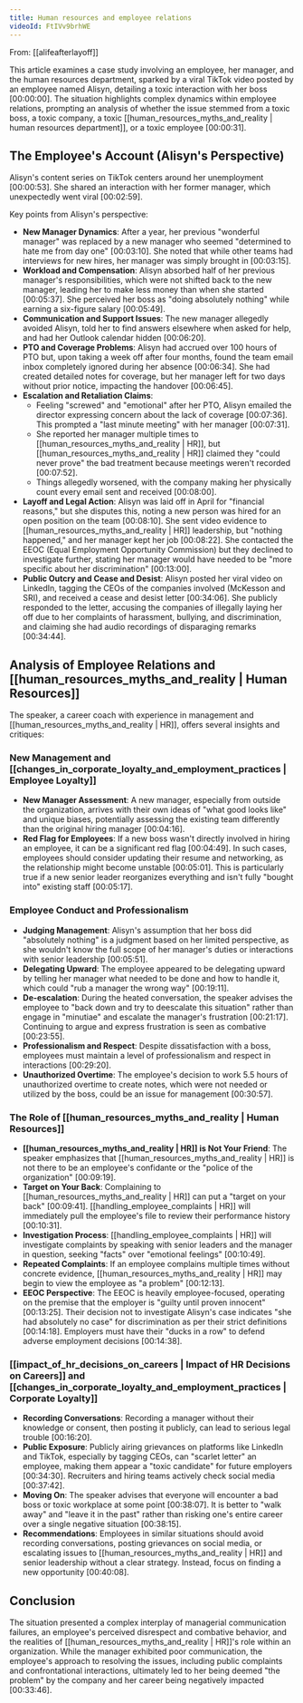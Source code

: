 ```yaml
---
title: Human resources and employee relations
videoId: FtIVv9brhWE
---
```


From: [[alifeafterlayoff]] <br/> 

This article examines a case study involving an employee, her manager, and the human resources department, sparked by a viral TikTok video posted by an employee named Alisyn, detailing a toxic interaction with her boss <a class="yt-timestamp" data-t="00:00:00">[00:00:00]</a>. The situation highlights complex dynamics within employee relations, prompting an analysis of whether the issue stemmed from a toxic boss, a toxic company, a toxic [[human_resources_myths_and_reality | human resources department]], or a toxic employee <a class="yt-timestamp" data-t="00:00:31">[00:00:31]</a>.

## The Employee's Account (Alisyn's Perspective)

Alisyn's content series on TikTok centers around her unemployment <a class="yt-timestamp" data-t="00:00:53">[00:00:53]</a>. She shared an interaction with her former manager, which unexpectedly went viral <a class="yt-timestamp" data-t="00:02:59">[00:02:59]</a>.

Key points from Alisyn's perspective:
*   **New Manager Dynamics**: After a year, her previous "wonderful manager" was replaced by a new manager who seemed "determined to hate me from day one" <a class="yt-timestamp" data-t="00:03:10">[00:03:10]</a>. She noted that while other teams had interviews for new hires, her manager was simply brought in <a class="yt-timestamp" data-t="00:03:15">[00:03:15]</a>.
*   **Workload and Compensation**: Alisyn absorbed half of her previous manager's responsibilities, which were not shifted back to the new manager, leading her to make less money than when she started <a class="yt-timestamp" data-t="00:05:37">[00:05:37]</a>. She perceived her boss as "doing absolutely nothing" while earning a six-figure salary <a class="yt-timestamp" data-t="00:05:49">[00:05:49]</a>.
*   **Communication and Support Issues**: The new manager allegedly avoided Alisyn, told her to find answers elsewhere when asked for help, and had her Outlook calendar hidden <a class="yt-timestamp" data-t="00:06:20">[00:06:20]</a>.
*   **PTO and Coverage Problems**: Alisyn had accrued over 100 hours of PTO but, upon taking a week off after four months, found the team email inbox completely ignored during her absence <a class="yt-timestamp" data-t="00:06:34">[00:06:34]</a>. She had created detailed notes for coverage, but her manager left for two days without prior notice, impacting the handover <a class="yt-timestamp" data-t="00:06:45">[00:06:45]</a>.
*   **Escalation and Retaliation Claims**:
    *   Feeling "screwed" and "emotional" after her PTO, Alisyn emailed the director expressing concern about the lack of coverage <a class="yt-timestamp" data-t="00:07:36">[00:07:36]</a>. This prompted a "last minute meeting" with her manager <a class="yt-timestamp" data-t="00:07:31">[00:07:31]</a>.
    *   She reported her manager multiple times to [[human_resources_myths_and_reality | HR]], but [[human_resources_myths_and_reality | HR]] claimed they "could never prove" the bad treatment because meetings weren't recorded <a class="yt-timestamp" data-t="00:07:52">[00:07:52]</a>.
    *   Things allegedly worsened, with the company making her physically count every email sent and received <a class="yt-timestamp" data-t="00:08:00">[00:08:00]</a>.
*   **Layoff and Legal Action**: Alisyn was laid off in April for "financial reasons," but she disputes this, noting a new person was hired for an open position on the team <a class="yt-timestamp" data-t="00:08:10">[00:08:10]</a>. She sent video evidence to [[human_resources_myths_and_reality | HR]] leadership, but "nothing happened," and her manager kept her job <a class="yt-timestamp" data-t="00:08:22">[00:08:22]</a>. She contacted the EEOC (Equal Employment Opportunity Commission) but they declined to investigate further, stating her manager would have needed to be "more specific about her discrimination" <a class="yt-timestamp" data-t="00:13:00">[00:13:00]</a>.
*   **Public Outcry and Cease and Desist**: Alisyn posted her viral video on LinkedIn, tagging the CEOs of the companies involved (McKesson and SRI), and received a cease and desist letter <a class="yt-timestamp" data-t="00:34:06">[00:34:06]</a>. She publicly responded to the letter, accusing the companies of illegally laying her off due to her complaints of harassment, bullying, and discrimination, and claiming she had audio recordings of disparaging remarks <a class="yt-timestamp" data-t="00:34:44">[00:34:44]</a>.

## Analysis of Employee Relations and [[human_resources_myths_and_reality | Human Resources]]

The speaker, a career coach with experience in management and [[human_resources_myths_and_reality | HR]], offers several insights and critiques:

### New Management and [[changes_in_corporate_loyalty_and_employment_practices | Employee Loyalty]]
*   **New Manager Assessment**: A new manager, especially from outside the organization, arrives with their own ideas of "what good looks like" and unique biases, potentially assessing the existing team differently than the original hiring manager <a class="yt-timestamp" data-t="00:04:16">[00:04:16]</a>.
*   **Red Flag for Employees**: If a new boss wasn't directly involved in hiring an employee, it can be a significant red flag <a class="yt-timestamp" data-t="00:04:49">[00:04:49]</a>. In such cases, employees should consider updating their resume and networking, as the relationship might become unstable <a class="yt-timestamp" data-t="00:05:01">[00:05:01]</a>. This is particularly true if a new senior leader reorganizes everything and isn't fully "bought into" existing staff <a class="yt-timestamp" data-t="00:05:17">[00:05:17]</a>.

### Employee Conduct and Professionalism
*   **Judging Management**: Alisyn's assumption that her boss did "absolutely nothing" is a judgment based on her limited perspective, as she wouldn't know the full scope of her manager's duties or interactions with senior leadership <a class="yt-timestamp" data-t="00:05:51">[00:05:51]</a>.
*   **Delegating Upward**: The employee appeared to be delegating upward by telling her manager what needed to be done and how to handle it, which could "rub a manager the wrong way" <a class="yt-timestamp" data-t="00:19:11">[00:19:11]</a>.
*   **De-escalation**: During the heated conversation, the speaker advises the employee to "back down and try to deescalate this situation" rather than engage in "minutiae" and escalate the manager's frustration <a class="yt-timestamp" data-t="00:21:17">[00:21:17]</a>. Continuing to argue and express frustration is seen as combative <a class="yt-timestamp" data-t="00:23:55">[00:23:55]</a>.
*   **Professionalism and Respect**: Despite dissatisfaction with a boss, employees must maintain a level of professionalism and respect in interactions <a class="yt-timestamp" data-t="00:29:20">[00:29:20]</a>.
*   **Unauthorized Overtime**: The employee's decision to work 5.5 hours of unauthorized overtime to create notes, which were not needed or utilized by the boss, could be an issue for management <a class="yt-timestamp" data-t="00:30:57">[00:30:57]</a>.

### The Role of [[human_resources_myths_and_reality | Human Resources]]
*   **[[human_resources_myths_and_reality | HR]] is Not Your Friend**: The speaker emphasizes that [[human_resources_myths_and_reality | HR]] is not there to be an employee's confidante or the "police of the organization" <a class="yt-timestamp" data-t="00:09:19">[00:09:19]</a>.
*   **Target on Your Back**: Complaining to [[human_resources_myths_and_reality | HR]] can put a "target on your back" <a class="yt-timestamp" data-t="00:09:41">[00:09:41]</a>. [[handling_employee_complaints | HR]] will immediately pull the employee's file to review their performance history <a class="yt-timestamp" data-t="00:10:31">[00:10:31]</a>.
*   **Investigation Process**: [[handling_employee_complaints | HR]] will investigate complaints by speaking with senior leaders and the manager in question, seeking "facts" over "emotional feelings" <a class="yt-timestamp" data-t="00:10:49">[00:10:49]</a>.
*   **Repeated Complaints**: If an employee complains multiple times without concrete evidence, [[human_resources_myths_and_reality | HR]] may begin to view the employee as "a problem" <a class="yt-timestamp" data-t="00:12:13">[00:12:13]</a>.
*   **EEOC Perspective**: The EEOC is heavily employee-focused, operating on the premise that the employer is "guilty until proven innocent" <a class="yt-timestamp" data-t="00:13:25">[00:13:25]</a>. Their decision not to investigate Alisyn's case indicates "she had absolutely no case" for discrimination as per their strict definitions <a class="yt-timestamp" data-t="00:14:18">[00:14:18]</a>. Employers must have their "ducks in a row" to defend adverse employment decisions <a class="yt-timestamp" data-t="00:14:38">[00:14:38]</a>.

### [[impact_of_hr_decisions_on_careers | Impact of HR Decisions on Careers]] and [[changes_in_corporate_loyalty_and_employment_practices | Corporate Loyalty]]
*   **Recording Conversations**: Recording a manager without their knowledge or consent, then posting it publicly, can lead to serious legal trouble <a class="yt-timestamp" data-t="00:16:20">[00:16:20]</a>.
*   **Public Exposure**: Publicly airing grievances on platforms like LinkedIn and TikTok, especially by tagging CEOs, can "scarlet letter" an employee, making them appear a "toxic candidate" for future employers <a class="yt-timestamp" data-t="00:34:30">[00:34:30]</a>. Recruiters and hiring teams actively check social media <a class="yt-timestamp" data-t="00:37:42">[00:37:42]</a>.
*   **Moving On**: The speaker advises that everyone will encounter a bad boss or toxic workplace at some point <a class="yt-timestamp" data-t="00:38:07">[00:38:07]</a>. It is better to "walk away" and "leave it in the past" rather than risking one's entire career over a single negative situation <a class="yt-timestamp" data-t="00:38:15">[00:38:15]</a>.
*   **Recommendations**: Employees in similar situations should avoid recording conversations, posting grievances on social media, or escalating issues to [[human_resources_myths_and_reality | HR]] and senior leadership without a clear strategy. Instead, focus on finding a new opportunity <a class="yt-timestamp" data-t="00:40:08">[00:40:08]</a>.

## Conclusion

The situation presented a complex interplay of managerial communication failures, an employee's perceived disrespect and combative behavior, and the realities of [[human_resources_myths_and_reality | HR]]'s role within an organization. While the manager exhibited poor communication, the employee's approach to resolving the issues, including public complaints and confrontational interactions, ultimately led to her being deemed "the problem" by the company and her career being negatively impacted <a class="yt-timestamp" data-t="00:33:46">[00:33:46]</a>.